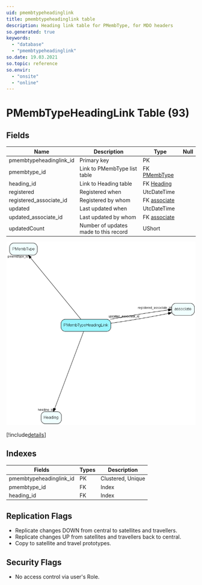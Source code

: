 ```yaml
---
uid: pmembtypeheadinglink
title: pmembtypeheadinglink table
description: Heading link table for PMembType, for MDO headers
so.generated: true
keywords:
  - "database"
  - "pmembtypeheadinglink"
so.date: 19.03.2021
so.topic: reference
so.envir:
  - "onsite"
  - "online"
---
```


# PMembTypeHeadingLink Table (93)

## Fields

| Name | Description | Type | Null |
|------|-------------|------|:----:|
|pmembtypeheadinglink\_id|Primary key|PK| |
|pmembtype\_id|Link to PMembType list table|FK [PMembType](PMembType.md)| |
|heading\_id|Link to Heading table|FK [Heading](Heading.md)| |
|registered|Registered when|UtcDateTime| |
|registered\_associate\_id|Registered by whom|FK [associate](associate.md)| |
|updated|Last updated when|UtcDateTime| |
|updated\_associate\_id|Last updated by whom|FK [associate](associate.md)| |
|updatedCount|Number of updates made to this record|UShort| |


![PMembTypeHeadingLink table relationship diagram](media\PMembTypeHeadingLink.png)

[!include[details](./includes/PMembTypeHeadingLink.md)]

## Indexes

| Fields | Types | Description |
|--------|-------|-------------|
|pmembtypeheadinglink\_id |PK |Clustered, Unique |
|pmembtype\_id |FK |Index |
|heading\_id |FK |Index |

## Replication Flags

* Replicate changes DOWN from central to satellites and travellers.
* Replicate changes UP from satellites and travellers back to central.
* Copy to satellite and travel prototypes.

## Security Flags

* No access control via user's Role.

